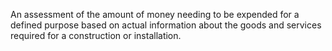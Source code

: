 An assessment of the amount of money needing to be expended for a defined purpose based on actual information about the goods and services required for a construction or installation.